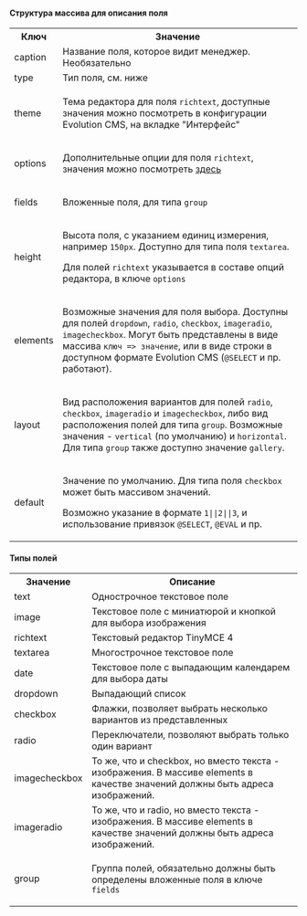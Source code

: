 #### Структура массива для описания поля

<table>
<tr><th>Ключ</th><th>Значение</th></tr>
<tr><td>caption</td><td>Название поля, которое видит менеджер. Необязательно</td></tr>
<tr><td>type</td><td>Тип поля, см. ниже</td></tr>
<tr><td>theme</td><td>

Тема редактора для поля `richtext`, доступные значения можно посмотреть в конфигурации Evolution CMS, на вкладке "Интерфейс"

</td></tr>
<tr><td>options</td><td>

Дополнительные опции для поля `richtext`, значения можно посмотреть <a href="https://www.tinymce.com/docs/configure/" target="_blank">здесь</a>

</td></tr>
<tr><td>fields</td><td>

Вложенные поля, для типа `group`

</td></tr>
<tr><td>height</td><td>

Высота поля, с указанием единиц измерения, например `150px`. Доступно для типа поля `textarea`.

Для полей `richtext` указывается в составе опций редактора, в ключе `options`

</td></tr>
<tr><td>elements</td><td>

Возможные значения для поля выбора. Доступны для полей `dropdown`, `radio`, `checkbox`, `imageradio`, `imagecheckbox`. Могут быть представлены в виде массива `ключ => значение`, или в виде строки в доступном формате Evolution CMS (`@SELECT` и пр. работают).

</td></tr>
<tr><td>layout</td><td>

Вид расположения вариантов для полей `radio`, `checkbox`, `imageradio` и `imagecheckbox`, либо вид расположения полей для типа `group`. Возможные значения - `vertical` (по умолчанию) и `horizontal`. Для типа `group` также доступно значение `gallery`.

</td></tr>
<tr><td>default</td><td>

Значение по умолчанию. Для типа поля `checkbox` может быть массивом значений.

Возможно указание в формате `1||2||3`, и использование привязок `@SELECT`, `@EVAL` и пр.

</td></tr>
</table>

#### Типы полей

<table>
<tr><th>Значение</th><th>Описание</th></tr>
<tr><td>text</td><td>Однострочное текстовое поле</td></tr>
<tr><td>image</td><td>Текстовое поле с миниатюрой и кнопкой для выбора изображения</td></tr>
<tr><td>richtext</td><td>Текстовый редактор TinyMCE 4</td></tr>
<tr><td>textarea</td><td>Многострочное текстовое поле</td></tr>
<tr><td>date</td><td>Текстовое поле с выпадающим календарем для выбора даты</td></tr>
<tr><td>dropdown</td><td>Выпадающий список</td></tr>
<tr><td>checkbox</td><td>Флажки, позволяет выбрать несколько вариантов из представленных</td></tr>
<tr><td>radio</td><td>Переключатели, позволяют выбрать только один вариант</td></tr>
<tr><td>imagecheckbox</td><td>То же, что и checkbox, но вместо текста - изображения. В массиве elements в качестве значений должны быть адреса изображений.</td></tr>
<tr><td>imageradio</td><td>То же, что и radio, но вместо текста - изображения. В массиве elements в качестве значений должны быть адреса изображений.</td></tr>
<tr><td>group</td><td>

Группа полей, обязательно должны быть определены вложенные поля в ключе `fields`

</td></tr>
</table>
